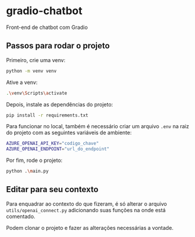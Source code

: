 # gradio-chatbot
 Front-end de chatbot com Gradio


## Passos para rodar o projeto
Primeiro, crie uma venv:

```bash
python -m venv venv
```
Ative a venv:

```bash
.\venv\Scripts\activate
```

Depois, instale as dependências do projeto:

```bash
pip install -r requirements.txt
```

Para funcionar no local, também é necessário criar um arquivo `.env` na raiz do projeto com as seguintes variáveis de ambiente:

```bash
AZURE_OPENAI_API_KEY="codigo_chave"
AZURE_OPENAI_ENDPOINT="url_do_endpoint"
```

Por fim, rode o projeto:

```bash
python .\main.py
```

## Editar para seu contexto
Para enquadrar ao contexto do que fizeram, é só alterar o arquivo `utils/openai_connect.py` adicionando suas funções na onde está comentado.

Podem clonar o projeto e fazer as alterações necessárias a vontade.